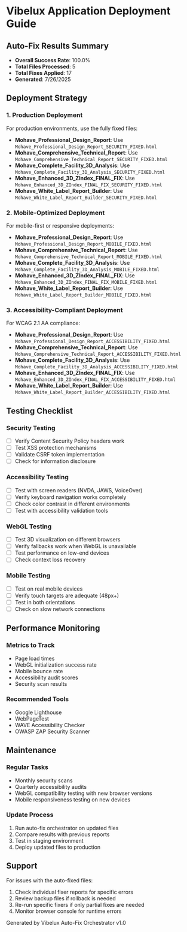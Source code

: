 # Vibelux Application Deployment Guide

## Auto-Fix Results Summary

- **Overall Success Rate**: 100.0%
- **Total Files Processed**: 5
- **Total Fixes Applied**: 17
- **Generated**: 7/26/2025

## Deployment Strategy

### 1. Production Deployment
For production environments, use the fully fixed files:

- **Mohave_Professional_Design_Report**: Use `Mohave_Professional_Design_Report_SECURITY_FIXED.html`
- **Mohave_Comprehensive_Technical_Report**: Use `Mohave_Comprehensive_Technical_Report_SECURITY_FIXED.html`
- **Mohave_Complete_Facility_3D_Analysis**: Use `Mohave_Complete_Facility_3D_Analysis_SECURITY_FIXED.html`
- **Mohave_Enhanced_3D_ZIndex_FINAL_FIX**: Use `Mohave_Enhanced_3D_ZIndex_FINAL_FIX_SECURITY_FIXED.html`
- **Mohave_White_Label_Report_Builder**: Use `Mohave_White_Label_Report_Builder_SECURITY_FIXED.html`

### 2. Mobile-Optimized Deployment
For mobile-first or responsive deployments:

- **Mohave_Professional_Design_Report**: Use `Mohave_Professional_Design_Report_MOBILE_FIXED.html`
- **Mohave_Comprehensive_Technical_Report**: Use `Mohave_Comprehensive_Technical_Report_MOBILE_FIXED.html`
- **Mohave_Complete_Facility_3D_Analysis**: Use `Mohave_Complete_Facility_3D_Analysis_MOBILE_FIXED.html`
- **Mohave_Enhanced_3D_ZIndex_FINAL_FIX**: Use `Mohave_Enhanced_3D_ZIndex_FINAL_FIX_MOBILE_FIXED.html`
- **Mohave_White_Label_Report_Builder**: Use `Mohave_White_Label_Report_Builder_MOBILE_FIXED.html`

### 3. Accessibility-Compliant Deployment
For WCAG 2.1 AA compliance:

- **Mohave_Professional_Design_Report**: Use `Mohave_Professional_Design_Report_ACCESSIBILITY_FIXED.html`
- **Mohave_Comprehensive_Technical_Report**: Use `Mohave_Comprehensive_Technical_Report_ACCESSIBILITY_FIXED.html`
- **Mohave_Complete_Facility_3D_Analysis**: Use `Mohave_Complete_Facility_3D_Analysis_ACCESSIBILITY_FIXED.html`
- **Mohave_Enhanced_3D_ZIndex_FINAL_FIX**: Use `Mohave_Enhanced_3D_ZIndex_FINAL_FIX_ACCESSIBILITY_FIXED.html`
- **Mohave_White_Label_Report_Builder**: Use `Mohave_White_Label_Report_Builder_ACCESSIBILITY_FIXED.html`

## Testing Checklist

### Security Testing
- [ ] Verify Content Security Policy headers work
- [ ] Test XSS protection mechanisms
- [ ] Validate CSRF token implementation
- [ ] Check for information disclosure

### Accessibility Testing
- [ ] Test with screen readers (NVDA, JAWS, VoiceOver)
- [ ] Verify keyboard navigation works completely
- [ ] Check color contrast in different environments
- [ ] Test with accessibility validation tools

### WebGL Testing
- [ ] Test 3D visualization on different browsers
- [ ] Verify fallbacks work when WebGL is unavailable
- [ ] Test performance on low-end devices
- [ ] Check context loss recovery

### Mobile Testing
- [ ] Test on real mobile devices
- [ ] Verify touch targets are adequate (48px+)
- [ ] Test in both orientations
- [ ] Check on slow network connections

## Performance Monitoring

### Metrics to Track
- Page load times
- WebGL initialization success rate
- Mobile bounce rate
- Accessibility audit scores
- Security scan results

### Recommended Tools
- Google Lighthouse
- WebPageTest
- WAVE Accessibility Checker
- OWASP ZAP Security Scanner

## Maintenance

### Regular Tasks
- Monthly security scans
- Quarterly accessibility audits
- WebGL compatibility testing with new browser versions
- Mobile responsiveness testing on new devices

### Update Process
1. Run auto-fix orchestrator on updated files
2. Compare results with previous reports
3. Test in staging environment
4. Deploy updated files to production

## Support

For issues with the auto-fixed files:

1. Check individual fixer reports for specific errors
2. Review backup files if rollback is needed
3. Re-run specific fixers if only partial fixes are needed
4. Monitor browser console for runtime errors

Generated by Vibelux Auto-Fix Orchestrator v1.0
